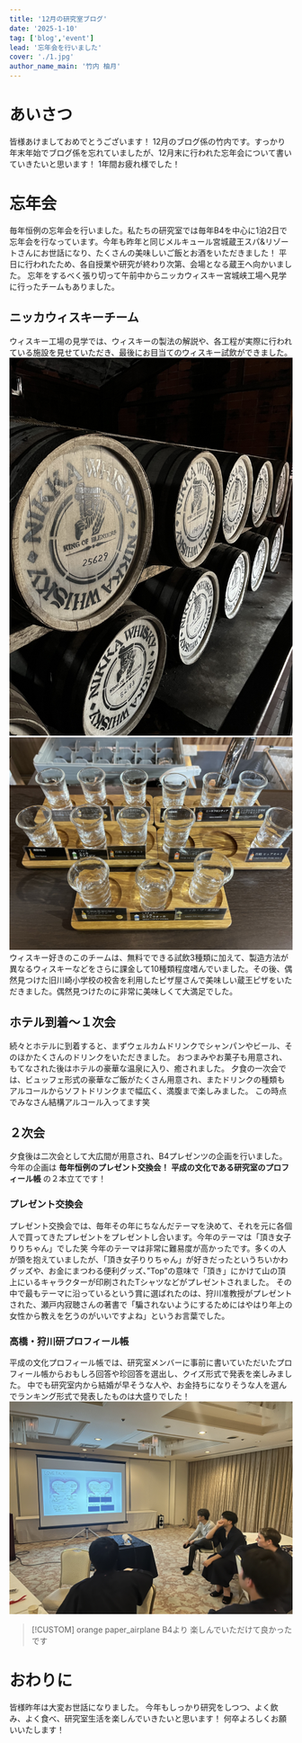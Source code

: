 ```yaml
---
title: '12月の研究室ブログ'
date: '2025-1-10'
tag: ['blog','event']
lead: '忘年会を行いました'
cover: './1.jpg'
author_name_main: '竹内 柚月'
---
```

# あいさつ
皆様あけましておめでとうございます！
12月のブログ係の竹内です。すっかり年末年始でブログ係を忘れていましたが、12月末に行われた忘年会について書いていきたいと思います！
1年間お疲れ様でした！

# 忘年会
毎年恒例の忘年会を行いました。私たちの研究室では毎年B4を中心に1泊2日で忘年会を行なっています。今年も昨年と同じメルキュール宮城蔵王スパ&リゾートさんにお世話になり、たくさんの美味しいご飯とお酒をいただきました！
平日に行われたため、各自授業や研究が終わり次第、会場となる蔵王へ向かいました。
忘年をするべく張り切って午前中からニッカウィスキー宮城峡工場へ見学に行ったチームもありました。

## ニッカウィスキーチーム
ウィスキー工場の見学では、ウィスキーの製法の解説や、各工程が実際に行われている施設を見せていただき、最後にお目当てのウィスキー試飲ができました。
![](./2.jpg)
![](./1.jpg)
ウィスキー好きのこのチームは、無料でできる試飲3種類に加えて、製造方法が異なるウィスキーなどをさらに課金して10種類程度嗜んでいました。その後、偶然見つけた旧川崎小学校の校舎を利用したピザ屋さんで美味しい蔵王ピザをいただきました。偶然見つけたのに非常に美味しくて大満足でした。

## ホテル到着〜１次会
続々とホテルに到着すると、まずウェルカムドリンクでシャンパンやビール、そのほかたくさんのドリンクをいただきました。
おつまみやお菓子も用意され、もてなされた後はホテルの豪華な温泉に入り、癒されました。
夕食の一次会では、ビュッフェ形式の豪華なご飯がたくさん用意され、またドリンクの種類もアルコールからソフトドリンクまで幅広く、満腹まで楽しみました。
この時点でみなさん結構アルコール入ってます笑

## ２次会
夕食後は二次会として大広間が用意され、B4プレゼンツの企画を行いました。
今年の企画は
 **毎年恒例のプレゼント交換会！**
 **平成の文化である研究室のプロフィール帳**
の２本立てです！

### プレゼント交換会
プレゼント交換会では、毎年その年にちなんだテーマを決めて、それを元に各個人で買ってきたプレゼントをプレゼントし合います。今年のテーマは「頂き女子りりちゃん」でした笑
今年のテーマは非常に難易度が高かったです。多くの人が頭を抱えていましたが、「頂き女子りりちゃん」が好きだったというちいかわグッズや、お金にまつわる便利グッズ、”Top”の意味で「頂き」にかけて山の頂上にいるキャラクターが印刷されたTシャツなどがプレゼントされました。
その中で最もテーマに沿っているという賞に選ばれたのは、狩川准教授がプレゼントされた、瀬戸内寂聴さんの著書で「騙されないようにするためにはやはり年上の女性から教えを乞うのがいいですよね」というお言葉でした。

### 高橋・狩川研プロフィール帳
平成の文化プロフィール帳では、研究室メンバーに事前に書いていただいたプロフィール帳からおもしろ回答や珍回答を選出し、クイズ形式で発表を楽しみました。
中でも研究室内から結婚が早そうな人や、お金持ちになりそうな人を選んでランキング形式で発表したものは大盛りでした！
![](./3.jpg)

> [!CUSTOM] orange paper_airplane B4より
> 楽しんでいただけて良かったです

# おわりに
皆様昨年は大変お世話になりました。
今年もしっかり研究をしつつ、よく飲み、よく食べ、研究室生活を楽しんでいきたいと思います！
何卒よろしくお願いいたします！




